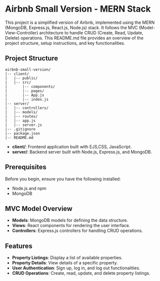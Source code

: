 # Airbnb Small Version - MERN Stack

This project is a simplified version of Airbnb, implemented using the MERN (MongoDB, Express.js, React.js, Node.js) stack. It follows the MVC (Model-View-Controller) architecture to handle CRUD (Create, Read, Update, Delete) operations. This README.md file provides an overview of the project structure, setup instructions, and key functionalities.

## Project Structure

```
airbnb-small-version/
|-- client/
|   |-- public/
|   |-- src/
|       |-- components/
|       |-- pages/
|       |-- App.js
|       |-- index.js
|-- server/
|   |-- controllers/
|   |-- models/
|   |-- routes/
|   |-- app.js
|   |-- server.js
|-- .gitignore
|-- package.json
|-- README.md
```

- **client/**: Frontend application built with EJS,CSS, JavaScript.
- **server/**: Backend server built with Node.js, Express.js, and MongoDB.

## Prerequisites

Before you begin, ensure you have the following installed:

- Node.js and npm
- MongoDB


## MVC Model Overview

- **Models**: MongoDB models for defining the data structure.
- **Views**: React components for rendering the user interface.
- **Controllers**: Express.js controllers for handling CRUD operations.

## Features

- **Property Listings**: Display a list of available properties.
- **Property Details**: View details of a specific property.
- **User Authentication**: Sign up, log in, and log out functionalities.
- **CRUD Operations**: Create, read, update, and delete property listings.
